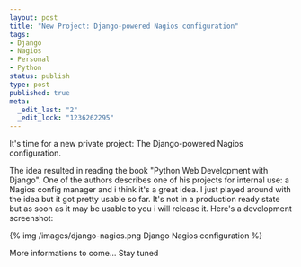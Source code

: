 ```yaml
--- 
layout: post
title: "New Project: Django-powered Nagios configuration"
tags: 
- Django
- Nagios
- Personal
- Python
status: publish
type: post
published: true
meta: 
  _edit_last: "2"
  _edit_lock: "1236262295"
---
```

It's time for a new private project: The Django-powered Nagios configuration.

The idea resulted in reading the book "Python Web Development with Django". One of the authors describes one of his projects for internal use: a Nagios config manager and i think it's a great idea. I just played around with the idea but it got pretty usable so far. It's not in a production ready state but as soon as it may be usable to you i will release it. Here's a development screenshot:

<!--more-->

{% img /images/django-nagios.png Django Nagios configuration %}

More informations to come... Stay tuned
